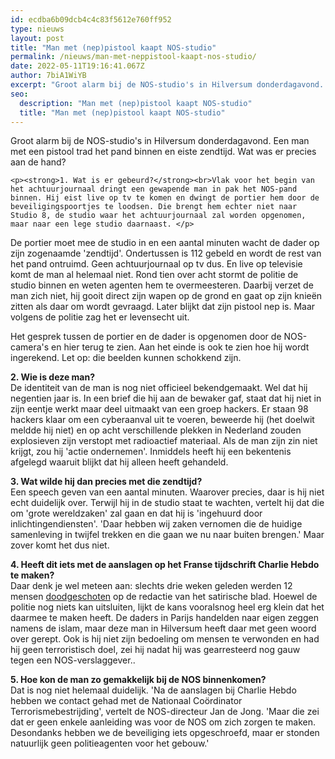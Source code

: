 ```yaml
---
id: ecdba6b09dcb4c4c83f5612e760ff952
type: nieuws
layout: post
title: "Man met (nep)pistool kaapt NOS-studio"
permalink: /nieuws/man-met-neppistool-kaapt-nos-studio/
date: 2022-05-11T19:16:41.067Z
author: 7biA1WiYB
excerpt: "Groot alarm bij de NOS-studio's in Hilversum donderdagavond. Een man met een pistool trad het pand binnen en eiste zendtijd. Wat was er precies aan de hand?  "
seo:
  description: "Man met (nep)pistool kaapt NOS-studio"
  title: "Man met (nep)pistool kaapt NOS-studio"
---
```

Groot alarm bij de NOS-studio's in Hilversum donderdagavond. Een man met een pistool trad het pand binnen en eiste zendtijd. Wat was er precies aan de hand?  

    <p><strong>1. Wat is er gebeurd?</strong><br>Vlak voor het begin van het achtuurjournaal dringt een gewapende man in pak het NOS-pand binnen. Hij eist live op tv te komen en dwingt de portier hem door de beveiligingspoortjes te loodsen. Die brengt hem echter niet naar Studio 8, de studio waar het achtuurjournaal zal worden opgenomen, maar naar een lege studio daarnaast. </p>
<p>De portier moet mee de studio in en een aantal minuten wacht de dader op zijn zogenaamde 'zendtijd'. Ondertussen is 112 gebeld en wordt de rest van het pand ontruimd. Geen achtuurjournaal op tv dus. En live op televisie komt de man al helemaal niet. Rond tien over acht stormt de politie de studio binnen en weten agenten hem te overmeesteren. Daarbij verzet de man zich niet, hij gooit direct zijn wapen op de grond en gaat op zijn knieën zitten als daar om wordt gevraagd. Later blijkt dat zijn pistool nep is. Maar volgens de politie zag het er levensecht uit. </p>
<p>Het gesprek tussen de portier en de dader is opgenomen door de NOS-camera's en hier terug te zien. Aan het einde is ook te zien hoe hij wordt ingerekend. Let op: die beelden kunnen schokkend zijn.  </p>
<p><strong>2. Wie is deze man?</strong><br>De identiteit van de man is nog niet officieel bekendgemaakt. Wel dat hij negentien jaar is. In een brief die hij aan de bewaker gaf, staat dat hij niet in zijn eentje werkt maar deel uitmaakt van een groep hackers. Er staan 98 hackers klaar om een cyberaanval uit te voeren, beweerde hij (het doelwit meldde hij niet) en op acht verschillende plekken in Nederland zouden explosieven zijn verstopt met radioactief materiaal. Als de man zijn zin niet krijgt, zou hij 'actie ondernemen'. Inmiddels heeft hij een bekentenis afgelegd waaruit blijkt dat hij alleen heeft gehandeld. </p>
<p><strong>3. Wat wilde hij dan precies met die zendtijd? </strong><br>Een speech geven van een aantal minuten. Waarover precies, daar is hij niet echt duidelijk over. Terwijl hij in de studio staat te wachten, vertelt hij dat die om 'grote wereldzaken' zal gaan en dat hij is 'ingehuurd door inlichtingendiensten'. 'Daar hebben wij zaken vernomen die de huidige samenleving in twijfel trekken en die gaan we nu naar buiten brengen.' Maar zover komt het dus niet.</p>
<p><strong>4. Heeft dit iets met de aanslagen op het Franse tijdschrift Charlie Hebdo te maken?</strong><br>Daar denk je wel meteen aan: slechts drie weken geleden werden 12 mensen <a href="http://admin.sevendays.nl/dossiercharlie">doodgeschoten</a> op de redactie van het satirische blad. Hoewel de politie nog niets kan uitsluiten, lijkt de kans vooralsnog heel erg klein dat het daarmee te maken heeft. De daders in Parijs handelden naar eigen zeggen namens de islam, maar deze man in Hilversum heeft daar met geen woord over gerept. Ook is hij niet zijn bedoeling om mensen te verwonden en had hij geen terroristisch doel, zei hij nadat hij was gearresteerd nog gauw tegen een NOS-verslaggever..</p>
<p><strong>5. Hoe kon de man zo gemakkelijk bij de NOS binnenkomen? </strong><br>Dat is nog niet helemaal duidelijk. 'Na de aanslagen bij Charlie Hebdo hebben we contact gehad met de Nationaal Coördinator Terrorismebestrijding', vertelt de NOS-directeur Jan de Jong. 'Maar die zei dat er geen enkele aanleiding was voor de NOS om zich zorgen te maken. Desondanks hebben we de beveiliging iets opgeschroefd, maar er stonden natuurlijk geen politieagenten voor het gebouw.' </p>  
